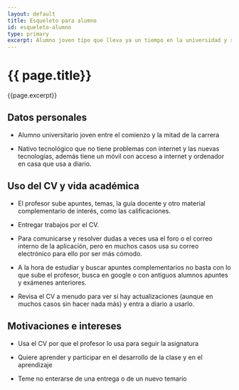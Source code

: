 ```yaml
---
layout: default
title: Esqueleto para alumno
id: esqueleto-alumno
type: primary
excerpt: Alumno joven tipo que lleva ya un tiempo en la universidad y sabe moverse
---
```


# {{ page.title}}

{{page.excerpt}}

## Datos personales

+ Alumno universitario joven entre el comienzo y la mitad de la carrera

+ Nativo tecnológico que no tiene problemas con internet y las nuevas tecnologías, además tiene un móvil con acceso a internet y ordenador en casa que usa a diario.


## Uso del CV y vida académica

+ El profesor sube apuntes, temas, la guía docente y otro material complementario de interés, como las calificaciones.

+ Entregar trabajos por el CV.

+ Para comunicarse y resolver dudas a veces usa el foro o el correo interno de la aplicación, pero en muchos casos usa su correo electrónico para ello por ser más cómodo.

+ A la hora de estudiar y buscar apuntes complementarios no basta con lo que sube el profesor, busca en google o con antiguos alumnos apuntes y exámenes anteriores.

+ Revisa el CV a menudo para ver si hay actualizaciones (aunque en muchos casos sin hacer nada más) y entra a diario a usarlo.

## Motivaciones e intereses

+ Usa el CV por que el profesor lo usa para seguir la asignatura

+ Quiere aprender y participar en el desarrollo de la clase y en el aprendizaje

+ Teme no enterarse de una entrega o de un nuevo temario
